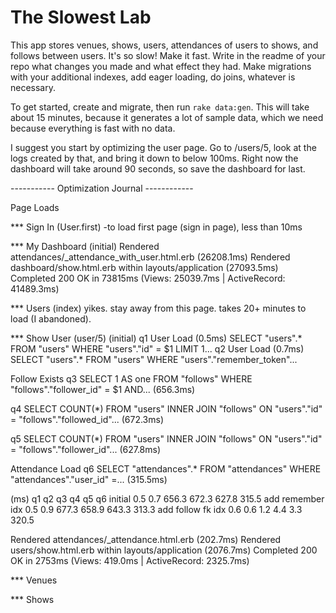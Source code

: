 # The Slowest Lab

This app stores venues, shows, users, attendances of users to shows, and follows between users.  It's so slow!  Make it fast.  Write in the readme of your repo what changes you made and what effect they had.  Make migrations with your additional indexes, add eager loading, do joins, whatever is necessary.

To get started, create and migrate, then run `rake data:gen`.  This will take about 15 minutes, because it generates a lot of sample data, which we need because everything is fast with no data.

I suggest you start by optimizing the user page.  Go to /users/5, look at the logs created by that, and bring it down to below 100ms.  Right now the dashboard will take around 90 seconds, so save the dashboard for last.


----------- Optimization Journal ------------


Page Loads

*** Sign In (User.first)
  -to load first page (sign in page), less than 10ms

*** My Dashboard
(initial)
Rendered attendances/_attendance_with_user.html.erb (26208.1ms)
Rendered dashboard/show.html.erb within layouts/application (27093.5ms)
Completed 200 OK in 73815ms (Views: 25039.7ms | ActiveRecord: 41489.3ms)

*** Users (index)
yikes. stay away from this page. takes 20+ minutes to load (I abandoned).

*** Show User (user/5)
(initial)
q1 User Load (0.5ms)  SELECT "users".* FROM "users" WHERE "users"."id" = $1 LIMIT 1...
q2 User Load (0.7ms)  SELECT "users".* FROM "users" WHERE "users"."remember_token"...

Follow Exists 
q3 SELECT 1 AS one FROM "follows" WHERE "follows"."follower_id" = $1 AND...
(656.3ms)

q4 SELECT COUNT(*) FROM "users" INNER JOIN "follows" ON "users"."id" = "follows"."followed_id"...
(672.3ms)

q5 SELECT COUNT(*) FROM "users" INNER JOIN "follows" ON "users"."id" = "follows"."follower_id"...
(627.8ms)

Attendance Load
q6 SELECT "attendances".* FROM "attendances" WHERE "attendances"."user_id" =...
(315.5ms)

(ms)              q1    q2    q3      q4      q5      q6
    initial       0.5   0.7   656.3   672.3   627.8   315.5
add remember idx  0.5   0.9   677.3   658.9   643.3   313.3
add follow fk idx 0.6   0.6     1.2     4.4     3.3   320.5


Rendered attendances/_attendance.html.erb (202.7ms)
Rendered users/show.html.erb within layouts/application (2076.7ms)
Completed 200 OK in 2753ms (Views: 419.0ms | ActiveRecord: 2325.7ms)

*** Venues


*** Shows